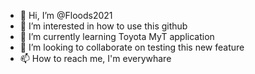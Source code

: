 - 👋 Hi, I’m @Floods2021
- 👀 I’m interested in how to use this github
- 🌱 I’m currently learning Toyota MyT application
- 💞️ I’m looking to collaborate on testing this new feature
- 📫 How to reach me, I'm everywhare

<!---
Floods2021/Floods2021 is a ✨ special ✨ repository because its `README.md` (this file) appears on your GitHub profile.
You can click the Preview link to take a look at your changes.
--->
